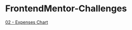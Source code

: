 # FrontendMentor-Challenges

[02 - Expenses Chart](https://falarzedu.github.io/FrontendMentor-Challenges/Challenges/Expenses%20chart/expenses-chart-component-main/)
